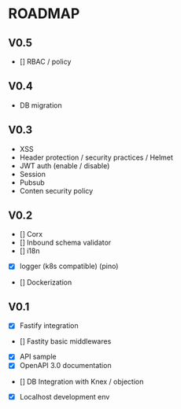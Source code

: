 # ROADMAP

## V0.5

* [] RBAC / policy

## V0.4

* DB migration

## V0.3

* XSS
* Header protection / security practices / Helmet
* JWT auth (enable / disable)
* Session
* Pubsub
* Conten security policy

## V0.2

* [] Corx
* [] Inbound schema validator
* [] i18n
* [X] logger (k8s compatible) (pino)
* [] Dockerization

## V0.1

* [X] Fastify integration
* [] Fastity basic middlewares
* [X] API sample
* [X] OpenAPI 3.0 documentation
* [] DB Integration with Knex / objection
* [X] Localhost development env
